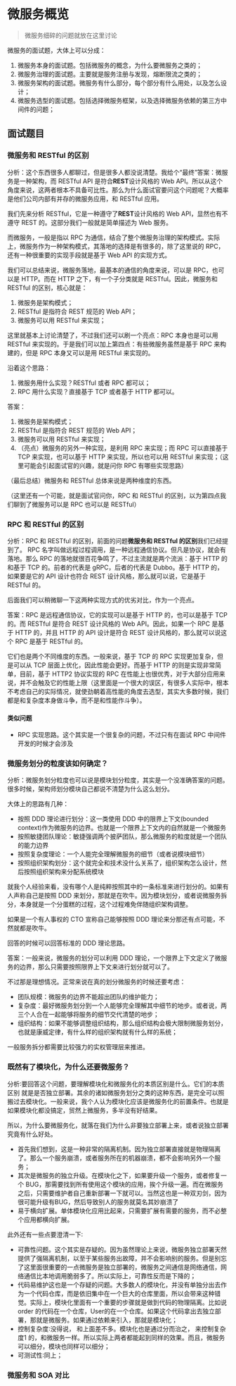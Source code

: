 # 微服务概览

> 微服务细碎的问题就放在这里讨论

微服务的面试题，大体上可以分成：
1. 微服务本身的面试题。包括微服务的概念，为什么要微服务之类的；
2. 微服务治理的面试题。主要就是服务注册与发现，熔断限流之类的；
3. 微服务架构的面试题。微服务有什么部分，每个部分有什么用处，以及怎么设计；
4. 微服务选型的面试题。包括选择微服务框架，以及选择微服务依赖的第三方中间件的问题；

## 面试题目
### 微服务和 RESTful 的区别

分析：这个东西很多人都聊过，但是很多人都没说清楚。我给个“最终”答案：微服务是一种架构，而 RESTful API 是符合**REST**设计风格的 Web API。所以从这个角度来说，这两者根本不具备可比性。那么为什么面试官要问这个问题呢？大概率是他们公司内部有并存的微服务应用，和 RESTful 应用。

我们先来分析 RESTful，它是一种遵守了**REST**设计风格的 Web API，显然也有不遵守 REST 的。这部分我们一般就是简单描述为 Web 服务。

而微服务，一般是指以 RPC 为通信，结合了整个微服务治理的架构模式。实际上，微服务作为一种架构模式，其落地的选择是有很多的，除了这里说的 RPC，还有一种很重要的实现手段就是基于 Web API 的实现方式。

我们可以总结来说，微服务落地，最基本的通信的角度来说，可以是 RPC，也可以是 HTTP。而在 HTTP 之下，有一个子分类就是 RESTful。因此，微服务和 RESTful 的区别，核心就是：
1. 微服务是架构模式；
2. RESTful 是指符合 REST 规范的 Web API；
3. 微服务可以用 RESTful 来实现；

这里就基本上讨论清楚了，不过我们还可以刷一个亮点：RPC 本身也是可以用 RESTful 来实现的。于是我们可以加上第四点：有些微服务虽然是基于 RPC 来构建的，但是 RPC 本身又可以是用 RESTful 来实现的。

沿着这个思路：
1. 微服务用什么实现？RESTful 或者 RPC 都可以；
2. RPC 用什么实现？直接基于 TCP 或者基于 HTTP 都可以。

答案：
1. 微服务是架构模式；
2. RESTful 是指符合 REST 规范的 Web API；
3. 微服务可以用 RESTful 来实现；
4. （亮点）微服务的另外一种实现，是利用 RPC 来实现；而 RPC 可以直接基于 TCP 来实现，也可以基于 HTTP 来实现，所以也可以用 RESTful 来实现；（这里可能会引起面试官的兴趣，就是问你 RPC 有哪些实现思路）

（最后总结）微服务和 RESTful 总体来说是两种维度的东西。

（这里还有一个可能，就是面试官问你，RPC 和 RESTful 的区别，以为第四点我们聊到了微服务可以是 RPC 也可以是 RESTful）

### RPC 和 RESTful 的区别

分析：RPC 和 RESTful 的区别，前面的问题**微服务和 RESTful 的区别**我们已经提到了。 RPC 名字叫做远程过程调用，是一种远程通信协议。但凡是协议，就会有落地。那么 RPC 的落地就很百花争鸣了，不过主流就是两个流派：基于 HTTP 的和基于 TCP 的。前者的代表是 gRPC，后者的代表是 Dubbo。基于 HTTP 的，如果要是它的 API 设计也符合 REST 设计风格，那么就可以说，它是基于 RESTful 的。

后面我们可以稍微聊一下这两种实现方式的优劣对比，作为一个亮点。

答案：RPC 是远程通信协议，它的实现可以是基于 HTTP 的，也可以是基于 TCP 的。而 RESTful 是符合 REST 设计风格的 Web API。因此，如果一个 RPC 是基于 HTTP 的，并且 HTTP 的 API 设计是符合 REST 设计风格的，那么就可以说这个 RPC 是基于 RESTful 的。

它们也是两个不同维度的东西。一般来说，基于 TCP 的 RPC 实现更加复杂，但是可以从 TCP 层面上优化，因此性能会更好。而基于 HTTP 的则是实现非常简单，目前，基于 HTTP2 协议实现的 RPC 在性能上也很优秀，对于大部分应用来说，并不会触及它的性能上限（这里面是一个很大的误区，有很多人实际中，根本不考虑自己的实际情况，就使劲朝着高性能的角度去选型，其实大多数时候，我们都是和复杂度本身做斗争，而不是和性能作斗争）。

#### 类似问题
- RPC 实现思路。这个其实是一个很复杂的问题，不过只有在面试 RPC 中间件开发的时候才会涉及

### 微服务划分的粒度该如何确定？
分析：微服务划分粒度也可以说是模块划分粒度，其实是一个没准确答案的问题。很多时候，架构师划分模块自己都说不清楚为什么这么划分。

大体上的思路有几种：
- 按照 DDD 理论进行划分：这一类使用 DDD 中的限界上下文(bounded context)作为微服务的边界。也就是一个限界上下文内的自然就是一个微服务
- 按照敏捷团队理论：敏捷强调两个披萨团队，那么微服务的粒度就是一个团队的能力边界
- 按照复杂度理论：一个人能完全理解微服务的细节（或者说模块细节）
- 按照组织架构划分：这个就完全和技术没什么关系了，组织架构怎么设计，然后按照组织架构来分配系统模块

就我个人经验来看，没有哪个人是纯粹按照其中的一条标准来进行划分的。如果有人声称自己是按照 DDD 来划分，那就是在吹牛。因为模块划分，或者说微服务拆分，本身就是一个分蛋糕的过程，这个过程难免伴随组织架构调整。

如果是一个有人事权的 CTO 宣称自己能够按照 DDD 理论来分那还有点可能，不然就都是吹牛。

回答的时候可以回答标准的 DDD 理论思路。

答案：一般来说，微服务的划分可以利用 DDD 理论，一个限界上下文定义了微服务的边界，那么只需要按照限界上下文来进行划分就可以了。

不过那是理想情况。正常来说在真的划分微服务的时候还要考虑：
- 团队规模：微服务的边界不能超出团队的维护能力；
- 复杂度：最好微服务划分到一个人能够完全理解其中细节的地步。或者说，两三个人合在一起能够将服务的细节交代清楚的地步；
- 组织结构：如果不能够调整组织结构，那么组织结构会极大限制微服务划分，也就是康威定律，有什么样的组织架构就有什么样的系统；

一般服务拆分都需要比较强力的实权管理层来推进。

### 既然有了模块化，为什么还要微服务？

分析∶要回答这个问题，要理解模块化和微服务化的本质区别是什么。它们的本质区别
就是是否独立部署。其余的诸如微服务划分之类的这种东西，是完全可以照搬过去模块化。一般来说，我个人认为模块化应该是微服务化的前置条件。也就是如果模块化都没搞定，贸然上微服务，多半没有好结果。

所以，为什么要微服务化，就落在我们为什么非要独立部署上来，或者说独立部署究竟有什么好处。

- 首先我们想到，这是一种非常的隔离机制。因为独立部署直接就是物理隔离了。那么一个服务崩溃，或者服务所在的机器崩溃，都不会影响另外一个服务；
- 其次是微服务的独立升级。在模块化之下，如果要升级一个服务，或者修复一个 BUG，那需要找到所有使用这个模块的应用，挨个升级一遍。而在微服务之后，只需要维护者自己重新部署一下就可以。当然这也是一种双刃剑，因为很可能升级有BUG，然后导致别人的服务就莫名其妙崩溃了
- 易于横向扩展。单体模块化应用比起来，只需要扩展有需要的服务，而不必整个应用都横向扩展。
  
此外还有一些点要澄清一下∶

- 可靠性问题。这个其实是存疑的。因为虽然理论上来说，微服务独立部署天然提供了强隔离机制，以至于某些服务出故障，并不会影响别的服务。但是别忘了这里面很重要的一点微服务是独立部署的，微服务之间通信是网络通信，网络通信比本地调用脆弱多了。所以实际上，可靠性反而是下降的；
- 代码易维护这也是一个存疑的问题。大多数人的模块化，并没有单独分出去作为一个代码仓库，而是依旧集中在一个巨大的仓库里面，所以会带来这种错觉。实际上，模块化里面有一个重要的步骤就是做到代码的物理隔离。比如说 order 的代码在一个仓库，User的在一个仓库。如果这个代码拿出去独立部署，那就是微服务。如果通过依赖来引入，那就是模块化；
- 控制复杂度∶没得说， 和上面差不多。模块化也是通过分而治之， 来控制复杂度1
的，和微服务一样。所以实际上两者都能起到同样的效果。而且，微服务可以细分，模块也同样可以细分；
- 可测试性∶同上；


### 微服务和 SOA 对比

